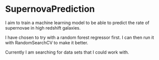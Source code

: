 # SupernovaPrediction

I aim to train a machine learning model to be able to predict the rate of supernovae in high redshift galaxies.

I have chosen to try with a random forest regressor first. I can then run it with RandomSearchCV to make it better.

Currently I am searching for data sets that I could work with.
